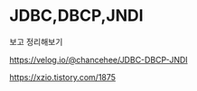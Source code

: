 # JDBC,DBCP,JNDI

보고 정리해보기

https://velog.io/@chancehee/JDBC-DBCP-JNDI

https://xzio.tistory.com/1875
